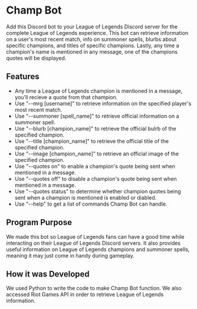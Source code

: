 # Champ Bot
Add this Discord bot to your League of Legends Discord server for the complete League of Legends experience. This bot can retrieve information on a user's most recent match, info on summoner spells, blurbs about specific champions, and titles of specific champions. Lastly, any time a champion's name is mentioned in any message, one of the champions quotes will be displayed.

## Features
- Any time a League of Legends champion is mentioned in a message, you'll recieve a quote from that champion.
- Use "--mrg [username]" to retrieve information on the specified player's most recent match.
- Use "--summoner [spell_name]" to retrieve official information on a summoner spell.
- Use "--blurb [champion_name]" to retrieve the official bulrb of the specified champion.
- Use "--title [champion_name]" to retrieve the official title of the specified champion.
- Use "--image [champion_name]" to retrieve an official image of the specified champion.
- Use "--quotes on" to enable a champion's quote being sent when mentioned in a message.
- Use "--quotes off" to disable a champion's quote being sent when mentioned in a message.
- Use "--quotes status" to determine whether champion quotes being sent when a champion is mentioned is enabled or diabled.
- Use "--help" to get a list of commands Champ Bot can handle.

## Program Purpose
We made this bot so League of Legends fans can have a good time while interacting on their League of Legends Discord servers. It also provides useful information on League of Legends champions and summoner spells, meaning it may just come in handy during gameplay.

## How it was Developed
We used Python to write the code to make Champ Bot function. We also accessed Riot Games API in order to retrieve League of Legends information.
